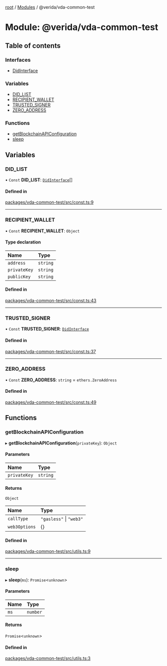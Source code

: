 [root](../README.md) / [Modules](../modules.md) / @verida/vda-common-test

# Module: @verida/vda-common-test

## Table of contents

### Interfaces

- [DidInterface](../interfaces/verida_vda_common_test.DidInterface.md)

### Variables

- [DID\_LIST](verida_vda_common_test.md#did_list)
- [RECIPIENT\_WALLET](verida_vda_common_test.md#recipient_wallet)
- [TRUSTED\_SIGNER](verida_vda_common_test.md#trusted_signer)
- [ZERO\_ADDRESS](verida_vda_common_test.md#zero_address)

### Functions

- [getBlockchainAPIConfiguration](verida_vda_common_test.md#getblockchainapiconfiguration)
- [sleep](verida_vda_common_test.md#sleep)

## Variables

### DID\_LIST

• `Const` **DID\_LIST**: [`DidInterface`](../interfaces/verida_vda_common_test.DidInterface.md)[]

#### Defined in

[packages/vda-common-test/src/const.ts:9](https://github.com/verida/verida-js/blob/032961c/packages/vda-common-test/src/const.ts#L9)

___

### RECIPIENT\_WALLET

• `Const` **RECIPIENT\_WALLET**: `Object`

#### Type declaration

| Name | Type |
| :------ | :------ |
| `address` | `string` |
| `privateKey` | `string` |
| `publicKey` | `string` |

#### Defined in

[packages/vda-common-test/src/const.ts:43](https://github.com/verida/verida-js/blob/032961c/packages/vda-common-test/src/const.ts#L43)

___

### TRUSTED\_SIGNER

• `Const` **TRUSTED\_SIGNER**: [`DidInterface`](../interfaces/verida_vda_common_test.DidInterface.md)

#### Defined in

[packages/vda-common-test/src/const.ts:37](https://github.com/verida/verida-js/blob/032961c/packages/vda-common-test/src/const.ts#L37)

___

### ZERO\_ADDRESS

• `Const` **ZERO\_ADDRESS**: `string` = `ethers.ZeroAddress`

#### Defined in

[packages/vda-common-test/src/const.ts:49](https://github.com/verida/verida-js/blob/032961c/packages/vda-common-test/src/const.ts#L49)

## Functions

### getBlockchainAPIConfiguration

▸ **getBlockchainAPIConfiguration**(`privateKey`): `Object`

#### Parameters

| Name | Type |
| :------ | :------ |
| `privateKey` | `string` |

#### Returns

`Object`

| Name | Type |
| :------ | :------ |
| `callType` | ``"gasless"`` \| ``"web3"`` |
| `web3Options` | {} |

#### Defined in

[packages/vda-common-test/src/utils.ts:9](https://github.com/verida/verida-js/blob/032961c/packages/vda-common-test/src/utils.ts#L9)

___

### sleep

▸ **sleep**(`ms`): `Promise`<`unknown`\>

#### Parameters

| Name | Type |
| :------ | :------ |
| `ms` | `number` |

#### Returns

`Promise`<`unknown`\>

#### Defined in

[packages/vda-common-test/src/utils.ts:3](https://github.com/verida/verida-js/blob/032961c/packages/vda-common-test/src/utils.ts#L3)
